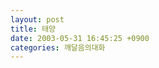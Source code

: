 ```yaml
---
layout: post
title: 태양
date: 2003-05-31 16:45:25 +0900
categories: 깨달음의대화
---
```

<img src="./assets/attach/images/198/177/001/1054367125.gif" border="0" alt="" />

